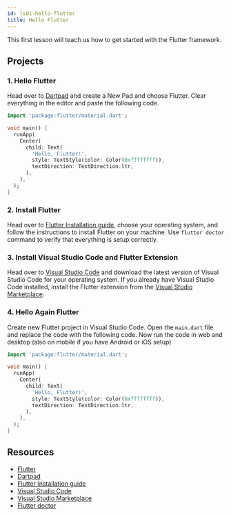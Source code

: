 ```yaml
---
id: ls01-hello-flutter
title: Hello Flutter
---
```


This first lesson will teach us how to get started with the Flutter framework.

## Projects

### 1. Hello Flutter

Head over to [Dartpad](https://dartpad.dev/) and create a New Pad and choose Flutter. Clear everything in the editor and paste the following code.

```dart
import 'package:flutter/material.dart';

void main() {
  runApp(
    Center(
      child: Text(
        'Hello, Flutter!',
        style: TextStyle(color: Color(0xffffffff)),
        textDirection: TextDirection.ltr,
      ),
    ),
  );
}
```

### 2. Install Flutter

Head over to [Flutter Installation guide](https://flutter.dev/docs/get-started/install), choose your operating system, and follow the instructions to install Flutter on your machine. Use `flutter doctor` command to verify that everything is setup correctly.

### 3. Install Visual Studio Code and Flutter Extension

Head over to [Visual Studio Code](https://code.visualstudio.com/) and download the latest version of Visual Studio Code for your operating system. If you already have Visual Studio Code installed, install the Flutter extension from the [Visual Studio Marketplace](https://marketplace.visualstudio.com/items?itemName=Dart-Code.flutter).

### 4. Hello Again Flutter

Create new Flutter project in Visual Studio Code. Open the `main.dart` file and replace the code with the following code. Now run the code in web and desktop (also on mobile if you have Android or iOS setup)

```dart
import 'package:flutter/material.dart';

void main() {
  runApp(
    Center(
      child: Text(
        'Hello, Flutter!',
        style: TextStyle(color: Color(0xffffffff)),
        textDirection: TextDirection.ltr,
      ),
    ),
  );
}
```

## Resources

- [Flutter](https://flutter.dev/)
- [Dartpad](https://dartpad.dev/)
- [Flutter Installation guide](https://flutter.dev/docs/get-started/install)
- [Visual Studio Code](https://code.visualstudio.com/)
- [Visual Studio Marketplace](https://marketplace.visualstudio.com/items?itemName=Dart-Code.flutter)
- [Flutter doctor](https://flutter.dev/docs/reference/flutter-cli#flutter-doctor)
